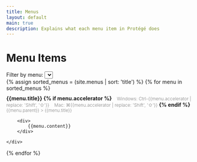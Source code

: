 ```yaml
---
title: Menus
layout: default
main: true
description: Explains what each menu item in Protégé does
---
```

# Menu Items

<div>
	Filter by menu: <select id="menuFilter"></select>
</div>

<script>
var menus = [];
menus.push("");

$("#menuFilter").on("click", function(e) {
  var selectedMenu = $("#menuFilter").find(":selected").text();
  if(selectedMenu === "") {
		$(".menu-item").show();
	}
	else {
		$(".menu-item").hide();
		$("[data-parent=" + selectedMenu + "]").show();
	}
});

</script>

<div>
{% assign sorted_menus = (site.menus | sort: 'title') %}
{% for menu in sorted_menus %}
  <script>
	if($.inArray("{{menu.parent}}", menus) === -1) {
		menus.push("{{menu.parent}}");
	}
	</script>
	<div class="menu-item" data-parent="{{menu.parent}}" style="padding-top: 10px; padding-bottom: 30px;">
		<div style="font-weight: bold;">
			{{menu.title}}
			{% if menu.accelerator %}
			<span style="font-weight: 300; font-size: 12px; color: gray;">
				<span style="padding: 0 0 10px 10px">
					Windows: <span class="accelerator">Ctrl-{{menu.accelerator  | replace: 'Shift', '&#x21E7;'}}</span>
				</span>
				<span  style="padding: 0 0 10px 10px">
					Mac: <span class="accelerator">&#x2318;{{menu.accelerator  | replace: 'Shift', '&#x21E7;'}}</span>
				</span>
			</span>
			{% endif %}
			<div style="font-size: smaller; color: gray; font-weight: 300;">
			{{menu.parent}}  > {{menu.title}}
			</div>
		</div>

		<div>
			{{menu.content}}
		</div>

	</div>
{% endfor %}
</div>

<script>
	for(var i=0; i < menus.length; i++) {
		var menu = menus[i];
		$("<option/>", {value: menu, html: menu}).appendTo("#menuFilter");
	}
</script>
